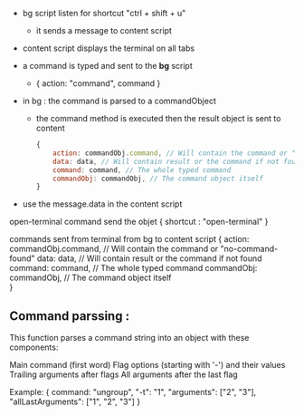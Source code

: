 - bg script listen for shortcut "ctrl + shift + u"
    - it sends a message to content script
- content script displays the terminal on all tabs

- a command is typed and sent to the **bg** script 
    - { action: "command", command }
- in bg : the command is parsed to a commandObject
    - the command method is executed then the result object is sent to content 
        ```javascript
        {
            action: commandObj.command, // Will contain the command or "no-command-found"
            data: data, // Will contain result or the command if not found
            command: command, // The whole typed command
            commandObj: commandObj, // The command object itself
        }
        ```
- use the message.data in the content script 


open-terminal command send the objet
{
    shortcut : "open-terminal"
}


commands sent from terminal from bg to content script
{
    action: commandObj.command, // Will contain the command or "no-command-found"
    data: data, // Will contain result or the command if not found
    command: command, // The whole typed command
    commandObj: commandObj, // The command object itself    
}


## Command parssing :
This function parses a command string into an object with these components:

Main command (first word)
Flag options (starting with '-') and their values
Trailing arguments after flags
All arguments after the last flag

Example:
{
  command: "ungroup",
  "-t": "1",
  "arguments": ["2", "3"],
  "allLastArguments": ["1", "2", "3"]
}